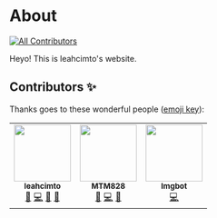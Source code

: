 # About 
<!-- ALL-CONTRIBUTORS-BADGE:START - Do not remove or modify this section -->
[![All Contributors](https://img.shields.io/badge/all_contributors-3-orange.svg?style=flat-square)](#contributors-)
<!-- ALL-CONTRIBUTORS-BADGE:END -->
Heyo! This is leahcimto's website.

## Contributors ✨

Thanks goes to these wonderful people ([emoji key](https://allcontributors.org/docs/en/emoji-key)):

<!-- ALL-CONTRIBUTORS-LIST:START - Do not remove or modify this section -->
<!-- prettier-ignore-start -->
<!-- markdownlint-disable -->
<table>
  <tr>
    <td align="center"><a href="https://leahcimto.github.io"><img src="https://avatars0.githubusercontent.com/u/68165163?v=4" width="100px;" alt=""/><br /><sub><b>leahcimto</b></sub></a><br /><a href="#ideas-leahcimto" title="Ideas, Planning, & Feedback">🤔</a> <a href="https://github.com/leahcimto/leahcimto.github.io/commits?author=leahcimto" title="Code">💻</a> <a href="#design-leahcimto" title="Design">🎨</a> <a href="https://github.com/leahcimto/leahcimto.github.io/issues?q=author%3Aleahcimto" title="Bug reports">🐛</a></td>
    <td align="center"><a href="http://mtm828.github.io"><img src="https://avatars1.githubusercontent.com/u/71281115?v=4" width="100px;" alt=""/><br /><sub><b>MTM828</b></sub></a><br /><a href="#ideas-MTM828" title="Ideas, Planning, & Feedback">🤔</a> <a href="https://github.com/leahcimto/leahcimto.github.io/commits?author=MTM828" title="Code">💻</a> <a href="#design-MTM828" title="Design">🎨</a></td>
    <td align="center"><a href="https://imgbot.net"><img src="https://avatars1.githubusercontent.com/u/31427850?v=4" width="100px;" alt=""/><br /><sub><b>Imgbot</b></sub></a><br /><a href="https://github.com/leahcimto/leahcimto.github.io/commits?author=ImgBotApp" title="Code">💻</a></td>
  </tr>
</table>

<!-- markdownlint-enable -->
<!-- prettier-ignore-end -->
<!-- ALL-CONTRIBUTORS-LIST:END -->
